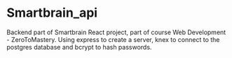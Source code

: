 # Smartbrain_api

Backend part of Smartbrain React project, part of course Web Development - ZeroToMastery.
Using express to create a server, knex to connect to the postgres database and bcrypt to hash passwords.
